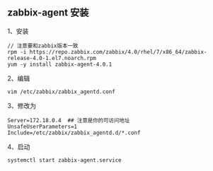 ## zabbix-agent 安装

1、安装

```
// 注意要和zabbix版本一致
rpm -i https://repo.zabbix.com/zabbix/4.0/rhel/7/x86_64/zabbix-release-4.0-1.el7.noarch.rpm
yum -y install zabbix-agent-4.0.1
```

2、编辑

```
vim /etc/zabbix/zabbix_agentd.conf
```

3、修改为

```
Server=172.18.0.4  ## 注意是你的可访问地址
UnsafeUserParameters=1
Include=/etc/zabbix/zabbix_agentd.d/*.conf
```
4、启动
```
systemctl start zabbix-agent.service
```